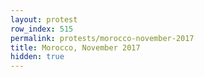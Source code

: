 ```yaml
---
layout: protest
row_index: 515
permalink: protests/morocco-november-2017
title: Morocco, November 2017
hidden: true
---
```

